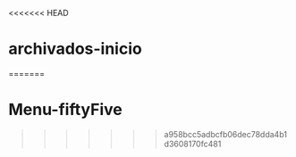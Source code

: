 <<<<<<< HEAD
# archivados-inicio
=======
# Menu-fiftyFive
>>>>>>> a958bcc5adbcfb06dec78dda4b1d3608170fc481
